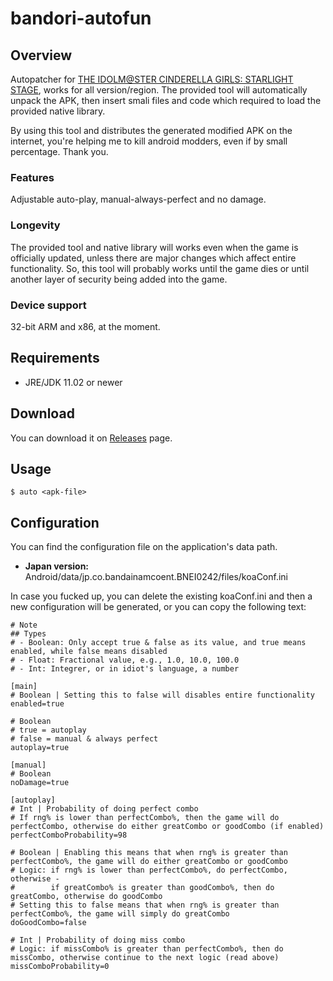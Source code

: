 # bandori-autofun
## Overview
Autopatcher for [THE IDOLM@STER CINDERELLA GIRLS: STARLIGHT STAGE](https://play.google.com/store/apps/details?id=jp.co.bandainamcoent.BNEI0242&hl=), works for all version/region. The provided tool will automatically unpack the APK, then insert smali files and code which required to load the provided native library.

By using this tool and distributes the generated modified APK on the internet, you're helping me to kill android modders, even if by small percentage. Thank you.

### Features
Adjustable auto-play, manual-always-perfect and no damage.

### Longevity
The provided tool and native library will works even when the game is officially updated, unless there are major changes which affect entire functionality. So, this tool will probably works until the game dies or until another layer of security being added into the game.

### Device support
32-bit ARM and x86, at the moment.

## Requirements
- JRE/JDK 11.02 or newer

## Download
You can download it on [Releases](https://github.com/k0np4ku/deresute-autofun/releases) page.

## Usage
```
$ auto <apk-file>
```

## Configuration
You can find the configuration file on the application's data path.
- **Japan version:** Android/data/jp.co.bandainamcoent.BNEI0242/files/koaConf.ini

In case you fucked up, you can delete the existing koaConf.ini and then a new configuration will be generated, or you can copy the following text:
```
# Note
## Types
# - Boolean: Only accept true & false as its value, and true means enabled, while false means disabled
# - Float: Fractional value, e.g., 1.0, 10.0, 100.0
# - Int: Integrer, or in idiot's language, a number

[main]
# Boolean | Setting this to false will disables entire functionality
enabled=true

# Boolean
# true = autoplay
# false = manual & always perfect
autoplay=true

[manual]
# Boolean
noDamage=true

[autoplay]
# Int | Probability of doing perfect combo
# If rng% is lower than perfectCombo%, then the game will do perfectCombo, otherwise do either greatCombo or goodCombo (if enabled)
perfectComboProbability=98

# Boolean | Enabling this means that when rng% is greater than perfectCombo%, the game will do either greatCombo or goodCombo
# Logic: if rng% is lower than perfectCombo%, do perfectCombo, otherwise -
#        if greatCombo% is greater than goodCombo%, then do greatCombo, otherwise do goodCombo
# Setting this to false means that when rng% is greater than perfectCombo%, the game will simply do greatCombo
doGoodCombo=false

# Int | Probability of doing miss combo
# Logic: if missCombo% is greater than perfectCombo%, then do missCombo, otherwise continue to the next logic (read above)
missComboProbability=0
```
